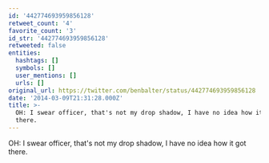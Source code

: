 ```yaml
---
id: '442774693959856128'
retweet_count: '4'
favorite_count: '3'
id_str: '442774693959856128'
retweeted: false
entities:
  hashtags: []
  symbols: []
  user_mentions: []
  urls: []
original_url: https://twitter.com/benbalter/status/442774693959856128
date: '2014-03-09T21:31:28.000Z'
title: >-
  OH: I swear officer, that's not my drop shadow, I have no idea how it got
  there.
---
```


OH: I swear officer, that's not my drop shadow, I have no idea how it got there.